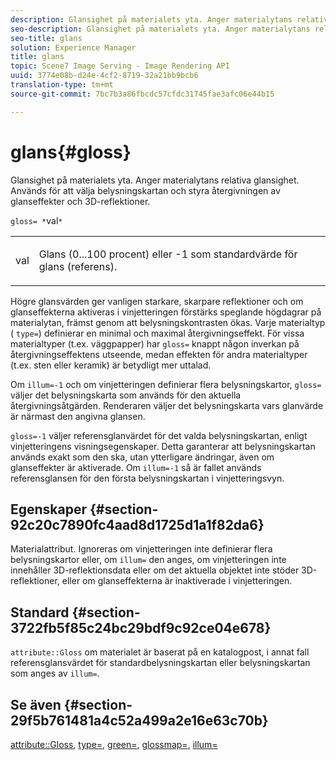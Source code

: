 ```yaml
---
description: Glansighet på materialets yta. Anger materialytans relativa glansighet. Används för att välja belysningskartan och styra återgivningen av glanseffekter och 3D-reflektioner.
seo-description: Glansighet på materialets yta. Anger materialytans relativa glansighet. Används för att välja belysningskartan och styra återgivningen av glanseffekter och 3D-reflektioner.
seo-title: glans
solution: Experience Manager
title: glans
topic: Scene7 Image Serving - Image Rendering API
uuid: 3774e08b-d24e-4cf2-8719-32a21bb9bcb6
translation-type: tm+mt
source-git-commit: 7bc7b3a86fbcdc57cfdc31745fae3afc06e44b15

---
```



# glans{#gloss}

Glansighet på materialets yta. Anger materialytans relativa glansighet. Används för att välja belysningskartan och styra återgivningen av glanseffekter och 3D-reflektioner.

`gloss= *`val`*`

<table id="simpletable_82166CA080AD401180404462FB2407D7"> 
 <tr class="strow"> 
  <td class="stentry"> <p><span class="codeph"> <span class="varname"> val</span></span> </p></td> 
  <td class="stentry"> <p>Glans (0...100 procent) eller -1 som standardvärde för glans (referens). </p></td> 
 </tr> 
</table>

Högre glansvärden ger vanligen starkare, skarpare reflektioner och om glanseffekterna aktiveras i vinjetteringen förstärks speglande högdagrar på materialytan, främst genom att belysningskontrasten ökas. Varje materialtyp ( `type=`) definierar en minimal och maximal återgivningseffekt. För vissa materialtyper (t.ex. väggpapper) har `gloss=` knappt någon inverkan på återgivningseffektens utseende, medan effekten för andra materialtyper (t.ex. sten eller keramik) är betydligt mer uttalad.

Om `illum=-1` och om vinjetteringen definierar flera belysningskartor, `gloss=` väljer det belysningskarta som används för den aktuella återgivningsåtgärden. Renderaren väljer det belysningskarta vars glanvärde är närmast den angivna glansen.

`gloss=-1` väljer referensglanvärdet för det valda belysningskartan, enligt vinjetteringens visningsegenskaper. Detta garanterar att belysningskartan används exakt som den ska, utan ytterligare ändringar, även om glanseffekter är aktiverade. Om `illum=-1` så är fallet används referensglansen för den första belysningskartan i vinjetteringsvyn.

## Egenskaper {#section-92c20c7890fc4aad8d1725d1a1f82da6}

Materialattribut. Ignoreras om vinjetteringen inte definierar flera belysningskartor eller, om `illum=` den anges, om vinjetteringen inte innehåller 3D-reflektionsdata eller om det aktuella objektet inte stöder 3D-reflektioner, eller om glanseffekterna är inaktiverade i vinjetteringen.

## Standard {#section-3722fb5f85c24bc29bdf9c92ce04e678}

`attribute::Gloss` om materialet är baserat på en katalogpost, i annat fall referensglansvärdet för standardbelysningskartan eller belysningskartan som anges av `illum=`.

## Se även {#section-29f5b761481a4c52a499a2e16e63c70b}

[attribute::Gloss](../../../../../ir-api/material-cat/image-rendering-api-ref/c-ir-material-catalog/c-ir-material-data-reference/r-ir-cat-gloss.md#reference-5277f62a67e2408ab94699aa712f1eeb), [type=](../../../../../ir-api/http-protocol/image-rendering-api-ref/c-ir-http-protocol-ref/c-ir-http-protocol-command-reference/r-ir-http-type.md#reference-128c7de89e2d46838019b560f3f84a35), [green=](../../../../../ir-api/http-protocol/image-rendering-api-ref/c-ir-http-protocol-ref/c-ir-http-protocol-command-reference/r-ir-rough.md#reference-00add846b09f4dc39420bda1ca414180), [glossmap=](../../../../../ir-api/http-protocol/image-rendering-api-ref/c-ir-http-protocol-ref/c-ir-http-protocol-command-reference/r-ir-glossmap.md#reference-99940148ae6a401482b2d03c68530f3a), [illum=](../../../../../ir-api/http-protocol/image-rendering-api-ref/c-ir-http-protocol-ref/c-ir-http-protocol-command-reference/r-ir-http-illum.md#reference-8efe483a30684022bfe711eb73efbee6)
